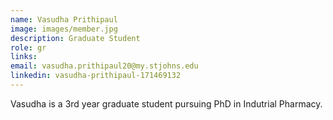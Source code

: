 ```yaml
---
name: Vasudha Prithipaul
image: images/member.jpg
description: Graduate Student
role: gr
links:
email: vasudha.prithipaul20@my.stjohns.edu
linkedin: vasudha-prithipaul-171469132 
---
```


Vasudha is a 3rd year graduate student pursuing PhD in Indutrial Pharmacy.
